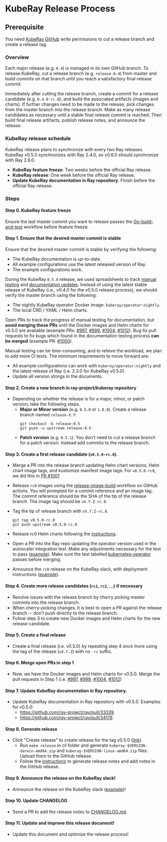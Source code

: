 # KubeRay Release Process

## Prerequisite

You need [KubeRay GitHub](https://github.com/ray-project/kuberay) write permissions to cut a release branch and create a release tag.

### Overview

Each major release (e.g. `0.4`) is managed in its own GitHub branch.
To release KubeRay, cut a release branch (e.g. `release-0.4`) from master and build commits on that branch
until you reach a satisfactory final release commit.

Immediately after cutting the release branch, create a commit for a release candidate (e.g. `0.4.0-rc.0`),
and build the associated artifacts (images and charts).
If further changes need to be made to the release, pick changes from the master branch into the release branch.
Make as many release candidates as necessary until a stable final release commit is reached.
Then build final release artifacts, publish release notes, and announce the release.

### KubeRay release schedule
KubeRay release plans to synchronize with every two Ray releases. KubeRay v0.5.0 synchronizes with Ray 2.4.0, so v0.6.0 should synchronize with Ray 2.6.0.

* **KubeRay feature freeze**: Two weeks before the official Ray release.
* **KubeRay release**: One week before the official Ray release.
* **Update KubeRay documentation in Ray repository**: Finish before the official Ray release.

### Steps

#### Step 0. KubeRay feature freeze 

Ensure the last master commit you want to release passes the [Go-build-and-test](https://github.com/ray-project/kuberay/actions/workflows/test-job.yaml) workflow before feature freeze.

#### Step 1. Ensure that the desired master commit is stable

Ensure that the desired master commit is stable by verifying the following:

* The KubeRay documentation is up-to-date.
* All example configurations use the latest released version of Ray.
* The example configurations work.

During the KubeRay `0.5.0` release, we used spreadsheets to track [manual testing](https://docs.google.com/spreadsheets/d/13q059_lcaKb3BFmOlmZTtOqZPuGPYjRuKPqI1FSpCO8/edit?usp=sharing) and [documentation updates](https://docs.google.com/spreadsheets/d/13q059_lcaKb3BFmOlmZTtOqZPuGPYjRuKPqI1FSpCO8/edit?usp=sharing). Instead of using the latest stable release of KubeRay (i.e., v0.4.0 for the v0.5.0 release process), we should verify the master branch using the following:
   
* The nightly KubeRay operator Docker image: `kuberay/operator:nightly`.
* The local CRD / YAML / Helm charts.

Open PRs to track the progress of manual testing for documentation, but **avoid merging these PRs** until the  Docker images and Helm charts for v0.5.0 are available 
(example PRs: [#997](https://github.com/ray-project/kuberay/pull/997), [#999](https://github.com/ray-project/kuberay/pull/999), [#1004](https://github.com/ray-project/kuberay/pull/1004), [#1012](https://github.com/ray-project/kuberay/pull/1012)).
Bug fix pull requests to fix bugs which found in the documentation testing process **can be merged** (example PR: [#1000](https://github.com/ray-project/kuberay/pull/1000)).

Manual testing can be time-consuming, and to relieve the workload, we plan to add more CI tests. The minimum requirements to move forward are:
   
   * All example configurations can work with `kuberay/operator:nightly` and the latest release of Ray (i.e. 2.3.0 for KubeRay v0.5.0).
   * Update all version strings in the documents.

#### Step 2. Create a new branch in ray-project/kuberay repository

* Depending on whether the release is for a major, minor, or patch version, take the following steps.
  * **Major or Minor version** (e.g. `0.5.0` or `1.0.0`). Create a release branch named `release-X.Y`:
    ```
    git checkout -b release-0.5
    git push -u upstream release-0.5
    ```
  * **Patch version** (e.g. `0.5.1`). You don't need to cut a release branch for a patch version. Instead add commits to the release branch.

#### Step 3. Create a first release candidate (`v0.5.0-rc.0`).

* Merge a PR into the release branch updating Helm chart versions, Helm chart image tags, and kustomize manifest image tags. For `v0.5.0-rc0`, we did this in [PR #1001](https://github.com/ray-project/kuberay/pull/1001)

* Release `rc0` images using the [release-image-build](https://github.com/ray-project/kuberay/actions/workflows/image-release.yaml) workflow on GitHub actions.
You will prompted for a commit reference and an image tag. The commit reference should be the SHA of the tip of the release branch. The image tag should be `vX.Y.Z-rc.0`.

* Tag the tip of release branch with `vX.Y.Z-rc.0`.
    ```
    git tag v0.5.0-rc.0
    git push upstream v0.5.0-rc.0
    ```

* Release rc0 Helm charts following the [instructions](../release/helm-chart.md).

* Open a PR into the Ray repo updating the operator version used in the autoscaler integration test. Make any adjustments necessary for the test to pass ([example](https://github.com/ray-project/ray/pull/33987)). Make sure the test labelled [kubernetes-operator](https://buildkite.com/ray-project/oss-ci-build-pr/builds/17146#01873a69-5ccf-4c71-b06c-ae3a4dd9aecb) passes before merging.

* Announce the `rc0` release on the KubeRay slack, with deployment instructions ([example](https://ray-distributed.slack.com/archives/C02GFQ82JPM/p1680555251566609)).

#### Step 4. Create more release candidates (`rc1`, `rc2`, ...) if necessary

* Resolve issues with the release branch by cherry picking master commits into the release branch.
* When cherry-picking changes, it is best to open a PR against the release branch -- don't push directly to the release branch.
* Follow step 3 to create new Docker images and Helm charts for the new release candidate.

#### Step 5. Create a final release

* Create a final release (i.e. v0.5.0) by repeating step 4 once more using the tag of the release (`vX.Y.Z`) with no `-rc` suffix.

#### Step 6. Merge open PRs in step 1

* Now, we have the Docker images and Helm charts for v0.5.0. Merge the pull requests in Step 1 (i.e. [#997](https://github.com/ray-project/kuberay/pull/997), [#999](https://github.com/ray-project/kuberay/pull/999), [#1004](https://github.com/ray-project/kuberay/pull/1004), [#1012](https://github.com/ray-project/kuberay/pull/1012))

#### Step 7. Update KubeRay documentation in Ray repository.

* Update KubeRay documentation in Ray repository with v0.5.0. Examples for v0.5.0:
    * https://github.com/ray-project/ray/pull/33339
    * https://github.com/ray-project/ray/pull/34178

#### Step 8. Generate release

* Click "Create release" to create release for the tag v0.5.0 ([link](https://github.com/ray-project/kuberay/tags)). 
   * Run `make release` in cli folder and generate `kuberay-$VERSION-darwin-amd64.zip` and `kuberay-$VERSION-linux-amd64.zip` files. Upload them to the GitHub release.
   * Follow the [instructions](../release/changelog.md) to generate release notes and add notes in the GitHub release.

#### Step 9. Announce the release on the KubeRay slack!

* Announce the release on the KubeRay slack ([example](https://ray-distributed.slack.com/archives/C02GFQ82JPM/p1681244150758839))!

#### Step 10. Update CHANGELOG

* Send a PR to add the release notes to [CHANGELOG.md](../../CHANGELOG.md).

#### Step 11. Update and improve this release document!

* Update this document and optimize the release process!

